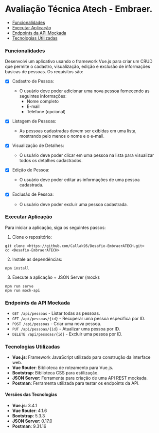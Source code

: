 # Avaliação Técnica Atech - Embraer.

- [Funcionalidades](#funcionalidades)
- [Executar Aplicação](#executar-aplicação)
- [Endpoints da API Mockada](#endpoints-da-api-mockada)
- [Tecnologias Utilizadas](#tecnologias-utilizadas)

### Funcionalidades

Desenvolvi um aplicativo usando o framework Vue.js para criar um CRUD que permite o cadastro, visualização, edição e exclusão de informações básicas de pessoas. Os requisitos são:

* [X] Cadastro de Pessoa:
  - O usuário deve poder adicionar uma nova pessoa fornecendo as seguintes informações:
    * Nome completo
    * E-mail
    * Telefone (opcional)

* [X] Listagem de Pessoas:
  - As pessoas cadastradas devem ser exibidas em uma lista, mostrando pelo menos o nome e o e-mail.

* [X] Visualização de Detalhes:
  - O usuário deve poder clicar em uma pessoa na lista para visualizar todos os detalhes cadastrados.

* [X] Edição de Pessoa:
  - O usuário deve poder editar as informações de uma pessoa cadastrada.

* [X] Exclusão de Pessoa:
  - O usuário deve poder excluir uma pessoa cadastrada.

### Executar Aplicação

Para iniciar a aplicação, siga os seguintes passos:

1. Clone o repositório:
```shell
git clone <https://github.com/Callak95/Desafio-EmbraerATECH.git>
cd <Desafio-EmbraerATECH>
```

2. Instale as dependências:
```shell
npm install
```

3. Execute a aplicação + JSON Server (mock):
```shell
npm run serve
npm run mock-api
```

### Endpoints da API Mockada

-  `GET /api/pessoas` - Listar todas as pessoas.
-  `GET /api/pessoas/{id}` - Recuperar uma pessoa específica por ID.
-  `POST /api/pessoas` - Criar uma nova pessoa.
-  `PUT /api/pessoas/{id}` - Atualizar uma pessoa por ID.
-  `DELETE /api/pessoas/{id}` - Excluir uma pessoa por ID.

### Tecnologias Utilizadas

-  **Vue.js**: Framework JavaScript utilizado para construção da interface web.
-  **Vue Router**: Biblioteca de roteamento para Vue.js.
-  **Bootstrap**: Biblioteca CSS para estilização.
-  **JSON Server**: Ferramenta para criação de uma API REST mockada.
-  **Postman**: Ferramenta utilizada para testar os endpoints da API.

#### Versões das Tecnologias

-   **Vue.js**: 3.4.1
-   **Vue Router**: 4.1.6
-   **Bootstrap**: 5.3.3
-   **JSON Server**: 0.17.0
-   **Postman**: 9.31.16
